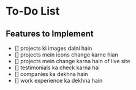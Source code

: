 # To-Do List

## Features to Implement
- [] projects ki images dalni hain 
- [] projects mein icons change karne hian 
- [] projects mein change karna hain of live site 
- [] testimonials ka check karna hai 
- [] companies ka dekhna hain
- [] work experience ka dekhna hain
